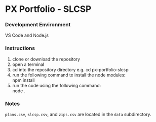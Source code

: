# PX Portfolio - SLCSP

### Development Environment

VS Code and Node.js

### Instructions

1. clone or download the repository
2. open a terminal
3. cd into the repository directory e.g. cd px-portfolio-slcsp
4. run the following command to install the node modules:  
   npm install
5. run the code using the following command:  
   node .

### Notes

`plans.csv`, `slcsp.csv`, and `zips.csv` are located in the `data` subdirectory.
